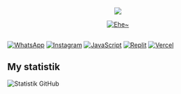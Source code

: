 # 
<p align='center'>
<img src='https://github-widgetbox.vercel.app/api/profile?username=xinz21' />
</p>

<p align="center">
  <a href="https://github.com/Xinz21"><img src="http://readme-typing-svg.herokuapp.com?color=7FFF00&center=true&vCenter=true&multiline=false&lines=Welcome+To+My+Github+Profile;XinZ" alt="Ehe~">
</p> 
    
##
 [![WhatsApp](https://img.shields.io/badge/WhatsApp-25D366?style=flat&logo=whatsapp&logoColor=white)](https://wa.me/6288802101736)
 [![Instagram](https://img.shields.io/badge/Instagram-E4405F?style=flat&logo=instagram&logoColor=white)](https://www.instagram.com/takashiizuki0/)
 [![JavaScript](https://img.shields.io/badge/JavaScript-F7DF1E?style=flat&logo=javascript&logoColor=black)](https://www.javascript.com/)
 [![Replit](https://img.shields.io/badge/Replit-667881?style=flat&logo=replit&logoColor=white)](https://replit.com/@lanzx20])
 [![Vercel](https://img.shields.io/badge/Vercel-000000?style=flat&logo=vercel&logoColor=white)](https://vercel.com/[username_Vercel_kamu])
##

##  My statistik
![Statistik GitHub](https://github-readme-stats.vercel.app/api?username=xinz21&show_icons=true&theme=radical)
